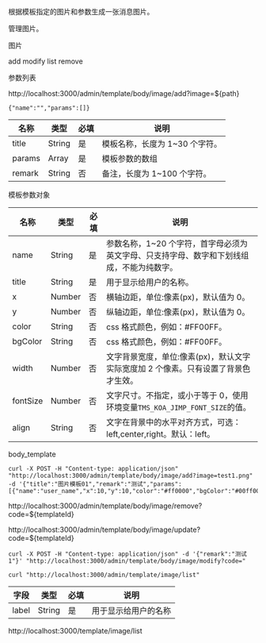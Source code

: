 根据模板指定的图片和参数生成一张消息图片。

管理图片。

图片

add
modify
list
remove

参数列表

http://localhost:3000/admin/template/body/image/add?image=${path}

```
{"name":"","params":[]}
```

| 名称   | 类型   | 必填 | 说明                           |
| ------ | ------ | ---- | ------------------------------ |
| title  | String | 是   | 模板名称，长度为 1~30 个字符。 |
| params | Array  | 是   | 模板参数的数组                 |
| remark | String | 否   | 备注，长度为 1~100 个字符。    |

模板参数对象

| 名称     | 类型   | 必填 | 说明                                                                                      |
| -------- | ------ | ---- | ----------------------------------------------------------------------------------------- |
| name     | String | 是   | 参数名称，1~20 个字符，首字母必须为英文字母、只支持字母、数字和下划线组成，不能为纯数字。 |
| title    | String | 是   | 用于显示给用户的名称。                                                                    |
| x        | Number | 否   | 横轴边距，单位:像素(px)，默认值为 0。                                                     |
| y        | Number | 否   | 纵轴边距，单位:像素(px)，默认值为 0。                                                     |
| color    | String | 否   | css 格式颜色，例如：#FF00FF。                                                             |
| bgColor  | String | 否   | css 格式颜色，例如：#FF00FF。                                                             |
| width    | Number | 否   | 文字背景宽度，单位:像素(px)，默认文字实际宽度加 2 个像素。只有设置了背景色才生效。        |
| fontSize | Number | 否   | 文字尺寸。不指定，或小于等于 0，使用环境变量`TMS_KOA_JIMP_FONT_SIZE`的值。                |
| align    | String | 否   | 文字在背景中的水平对齐方式，可选：left,center,right。默认：left。                         |

body_template

```
curl -X POST -H "Content-type: application/json" "http://localhost:3000/admin/template/body/image/add?image=test1.png" -d '{"title":"图片模板01","remark":"测试","params":[{"name":"user_name","x":10,"y":10,"color":"#ff0000","bgColor":"#00ff00","width":100,"fontSize":32,"align":"center"}]}'
```

http://localhost:3000/admin/template/body/image/remove?code=${templateId}

http://localhost:3000/admin/template/body/image/update?code=${templateId}

```
curl -X POST -H "Content-type: application/json" -d '{"remark":"测试1"}' "http://localhost:3000/admin/template/body/image/modify?code="
```

```
curl "http://localhost:3000/admin/template/image/list"
```

| 字段  | 类型   | 必填 | 说明                 |
| ----- | ------ | ---- | -------------------- |
| label | String | 是   | 用于显示给用户的名称 |

http://localhost:3000/template/image/list
